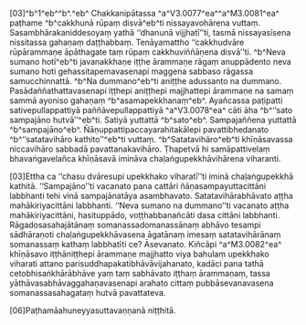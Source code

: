 [03]^b^1^eb^^b^.^eb^ Chakkanipātassa ^a^V3.0077^ea^^a^M3.0081^ea^ paṭhame ^b^cakkhunā rūpaṃ disvā^eb^ti nissayavohārena vuttaṃ. Sasambhārakaniddesoyaṃ yathā ‘‘dhanunā vijjhatī’’ti, tasmā nissayasīsena nissitassa gahaṇaṃ daṭṭhabbaṃ. Tenāyamattho ‘‘cakkhudvāre rūpārammaṇe āpāthagate taṃ rūpaṃ cakkhuviññāṇena disvā’’ti. ^b^Neva sumano hotī^eb^ti javanakkhaṇe iṭṭhe ārammaṇe rāgaṃ anuppādento neva sumano hoti gehassitapemavasenapi maggena sabbaso rāgassa samucchinnattā. ^b^Na dummano^eb^ti aniṭṭhe adussanto na dummano. Pasādaññathattavasenapi iṭṭhepi aniṭṭhepi majjhattepi ārammaṇe na samaṃ sammā ayoniso gahaṇaṃ ^b^asamapekkhanaṃ^eb^. Ayañcassa paṭipatti sativepullappattiyā paññāvepullappattiyā ^a^V3.0078^ea^ cāti āha ^b^‘‘sato sampajāno hutvā’’^eb^ti. Satiyā yuttattā ^b^sato^eb^. Sampajaññena yuttattā ^b^sampajāno^eb^. Ñāṇuppattipaccayarahitakālepi pavattibhedanato ^b^‘‘satatavihāro kathito’’^eb^ti vuttaṃ. ^b^Satatavihāro^eb^ti khīṇāsavassa niccavihāro sabbadā pavattanakavihāro. Ṭhapetvā hi samāpattivelaṃ bhavaṅgavelañca khīṇāsavā imināva chaḷaṅgupekkhāvihārena viharanti.

[03]Ettha ca ‘‘chasu dvāresupi upekkhako viharatī’’ti iminā chaḷaṅgupekkhā kathitā. ‘‘Sampajāno’’ti vacanato pana cattāri ñāṇasampayuttacittāni labbhanti tehi vinā sampajānatāya asambhavato. Satatavihārabhāvato aṭṭha mahākiriyacittāni labbhanti. ‘‘Neva sumano na dummano’’ti vacanato aṭṭha mahākiriyacittāni, hasituppādo, voṭṭhabbanañcāti dasa cittāni labbhanti. Rāgadosasahajātānaṃ somanassadomanassānaṃ abhāvo tesampi sādhāraṇoti chaḷaṅgupekkhāvasena āgatānaṃ imesaṃ satatavihārānaṃ somanassaṃ kathaṃ labbhatīti ce? Āsevanato. Kiñcāpi ^a^M3.0082^ea^ khīṇāsavo iṭṭhāniṭṭhepi ārammaṇe majjhatto viya bahulaṃ upekkhako viharati attano parisuddhapakatibhāvāvijahanato, kadāci pana tathā cetobhisaṅkhārābhāve yaṃ taṃ sabhāvato iṭṭhaṃ ārammaṇaṃ, tassa yāthāvasabhāvaggahaṇavasenapi arahato cittaṃ pubbāsevanavasena somanassasahagataṃ hutvā pavattateva.

[06]Paṭhamāahuneyyasuttavaṇṇanā niṭṭhitā.